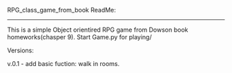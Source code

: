 RPG_class_game_from_book ReadMe:
********************************

This is a simple Object orientired RPG game from Dowson book homeworks(chasper 9).
Start Game.py for playing/

Versions:

v.0.1 - add basic fuction: walk in rooms.
